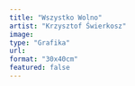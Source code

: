 ```yaml
---
title: "Wszystko Wolno"
artist: "Krzysztof Świerkosz"
image:
type: "Grafika"
url:
format: "30x40cm"
featured: false
---
```

